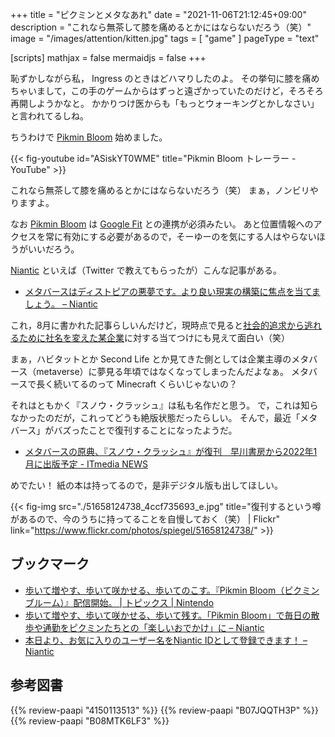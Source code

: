 +++
title = "ピクミンとメタなあれ"
date =  "2021-11-06T21:12:45+09:00"
description = "これなら無茶して膝を痛めるとかにはならないだろう（笑）"
image = "/images/attention/kitten.jpg"
tags = [ "game" ]
pageType = "text"

[scripts]
  mathjax = false
  mermaidjs = false
+++

恥ずかしながら私， Ingress のときはどハマりしたのよ。
その挙句に膝を痛めちゃいまして，この手のゲームからはずっと遠ざかっていたのだけど，そろそろ再開しようかなと。
かかりつけ医からも「もっとウォーキングとかしなさい」と言われてるしね。

ちうわけで [Pikmin Bloom] 始めました。

{{< fig-youtube id="ASiskYT0WME" title="Pikmin Bloom トレーラー - YouTube" >}}

これなら無茶して膝を痛めるとかにはならないだろう（笑）
まぁ，ノンビリやりますよ。

なお [Pikmin Bloom] は [Google Fit](https://www.google.com/intl/ja_jp/fit/ "") との連携が必須みたい。
あと位置情報へのアクセスを常に有効にする必要があるので，そーゆーのを気にする人はやらないほうがいいだろう。

[Niantic] といえば（Twitter で教えてもらったが）こんな記事がある。

- [メタバースはディストピアの悪夢です。より良い現実の構築に焦点を当てましょう。 – Niantic](https://nianticlabs.com/blog/real-world-metaverse/)

これ，8月に書かれた記事らしいんだけど，現時点で見ると[社会的追求から逃れるために社名を変えた某企業](https://jp.techcrunch.com/2021/10/29/2021-10-28-facebook-changes-its-corporate-branding-to-meta/ "フェイスブックが「Meta」に社名変更、メタバースを中核事業に | TechCrunch Japan")に対する当てつけにも見えて面白い（笑）

まぁ，ハビタットとか Second Life とか見てきた側としては企業主導のメタバース（metaverse）に夢見る年頃ではなくなってしまったんだよなぁ。
メタバースで長く続いてるのって Minecraft くらいじゃないの？

それはともかく『スノウ・クラッシュ』は私も名作だと思う。
で，これは知らなかったのだが，これってどうも絶版状態だったらしい。
そんで，最近「メタバース」がバズったことで復刊することになったようだ。

- [メタバースの原典、『スノウ・クラッシュ』が復刊　早川書房から2022年1月に出版予定 - ITmedia NEWS](https://www.itmedia.co.jp/news/articles/2111/01/news095.html)

めでたい！ 紙の本は持ってるので，是非デジタル版も出してほしい。

{{< fig-img src="./51658124738_4ccf735693_e.jpg" title="復刊するという噂があるので、今のうちに持ってることを自慢しておく（笑） | Flickr" link="https://www.flickr.com/photos/spiegel/51658124738/" >}}

## ブックマーク

- [歩いて増やす、歩いて咲かせる、歩いてのこす。『Pikmin Bloom（ピクミン ブルーム）』配信開始。 | トピックス | Nintendo](https://topics.nintendo.co.jp/article/4b359e3f-70bb-46c8-8670-591e461684d6)
- [歩いて増やす、歩いて咲かせる、歩いて残す。「Pikmin Bloom」で毎日の散歩や通勤をピクミンたちとの「楽しいおでかけ」に – Niantic](https://nianticlabs.com/blog/pikminbloom/)
- [本日より、お気に入りのユーザー名をNiantic IDとして登録できます！ – Niantic](https://nianticlabs.com/blog/nianticid/)

[Niantic]: https://nianticlabs.com/ "Niantic, Inc."
[Pikmin Bloom]: https://www.pikminbloom.com/ "Pikmin Bloom 「ピクミン ブルーム」 - ピクミンとおでかけ"

## 参考図書

{{% review-paapi "4150113513" %}} <!-- スノウ・クラッシュ -->
{{% review-paapi "B07JQQTH3P" %}} <!-- 電脳コイル -->
{{% review-paapi "B08MTK6LF3" %}} <!-- BOOM TOWN TRIP.30 -->
<!-- eof -->
